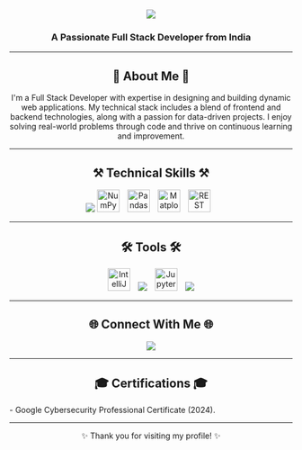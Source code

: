 <h1 align="center">
    <img src="https://readme-typing-svg.herokuapp.com/?font=Righteous&size=35&center=true&vCenter=true&width=500&height=70&duration=4000&lines=Hello!+👋;+I'm+Shreyash+Ingle!;" />
</h1>

<h3 align="center">A Passionate Full Stack Developer from India</h3>

---

<h2 align="center">🌟 About Me 🌟</h2>
<p align="center">
I'm a Full Stack Developer with expertise in designing and building dynamic web applications. My technical stack includes a blend of frontend and backend technologies, along with a passion for data-driven projects. I enjoy solving real-world problems through code and thrive on continuous learning and improvement.
</p>

---

<h2 align="center">⚒️ Technical Skills ⚒️</h2>
<div align="center">
    <img src="https://skillicons.dev/icons?i=html,css,bootstrap,javascript,typescript,react,angular,c,cpp,java,python,django,flask,mongodb,mysql" />
    <img src="https://upload.wikimedia.org/wikipedia/commons/3/31/NumPy_logo_2020.svg" alt="NumPy" height="40" style="margin-right: 10px;" />
    <img src="https://upload.wikimedia.org/wikipedia/commons/e/ed/Pandas_logo.svg" alt="Pandas" height="40" style="margin-right: 10px;" />
    <img src="https://upload.wikimedia.org/wikipedia/commons/8/84/Matplotlib_icon.svg" alt="Matplotlib" height="40" style="margin-right: 10px;" />
    <img src="https://upload.wikimedia.org/wikipedia/commons/f/f2/RestApi.svg" alt="REST API" height="40" style="margin-right: 10px;" />
</div>

---

<h2 align="center">🛠️ Tools 🛠️</h2>
<div align="center">
    <img src="https://upload.wikimedia.org/wikipedia/commons/9/9c/IntelliJ_IDEA_Icon.svg" alt="IntelliJ IDEA" height="40" style="margin-right: 10px;" />
    <img src="https://skillicons.dev/icons?i=vscode,pycharm" />
    <img src="https://upload.wikimedia.org/wikipedia/commons/3/38/Jupyter_logo.svg" alt="Jupyter Notebook" height="40" style="margin-left: 10px; margin-right: 10px;" />
    <img src="https://skillicons.dev/icons?i=postman,git,figma,netlify" />
</div>

---

<h2 align="center">🌐 Connect With Me 🌐</h2>
<div align="center">
    <a href="https://www.linkedin.com/in/shreyash-ingle-" target="_blank">
        <img src="https://img.shields.io/badge/LinkedIn-0077B5?style=for-the-badge&logo=linkedin&logoColor=white" />
    </a>
</div>

---

<h2 align="center">🎓 Certifications 🎓</h2>
- Google Cybersecurity Professional Certificate (2024).

---

<p align="center">✨ Thank you for visiting my profile! ✨</p>
